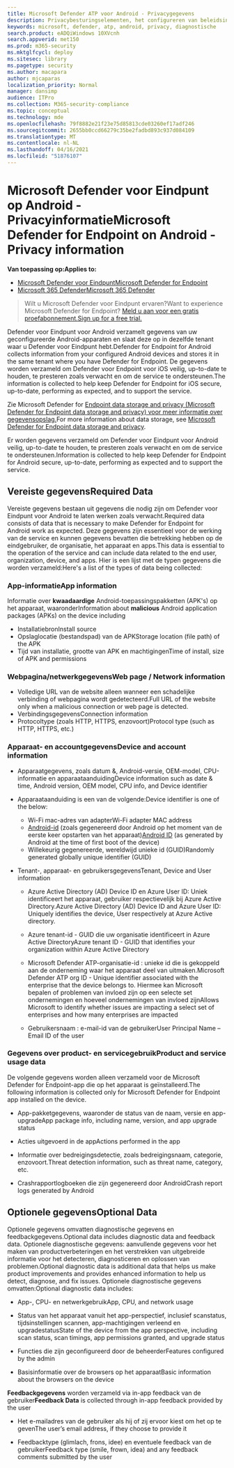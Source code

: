 ```yaml
---
title: Microsoft Defender ATP voor Android - Privacygegevens
description: Privacybesturingselementen, het configureren van beleidsinstellingen die van invloed zijn op privacy en informatie over de diagnostische gegevens die worden verzameld in Microsoft Defender ATP voor Android.
keywords: microsoft, defender, atp, android, privacy, diagnostische
search.product: eADQiWindows 10XVcnh
search.appverid: met150
ms.prod: m365-security
ms.mktglfcycl: deploy
ms.sitesec: library
ms.pagetype: security
ms.author: macapara
author: mjcaparas
localization_priority: Normal
manager: dansimp
audience: ITPro
ms.collection: M365-security-compliance
ms.topic: conceptual
ms.technology: mde
ms.openlocfilehash: 79f8882e21f23e75d85813cde03260ef17adf246
ms.sourcegitcommit: 2655bb0ccd66279c35be2fadbd893c937d084109
ms.translationtype: MT
ms.contentlocale: nl-NL
ms.lasthandoff: 04/16/2021
ms.locfileid: "51876107"
---
```

#  <a name="microsoft-defender-for-endpoint-on-android---privacy-information"></a><span data-ttu-id="bb728-104">Microsoft Defender voor Eindpunt op Android - Privacyinformatie</span><span class="sxs-lookup"><span data-stu-id="bb728-104">Microsoft Defender for Endpoint on Android - Privacy information</span></span>

<span data-ttu-id="bb728-105">**Van toepassing op:**</span><span class="sxs-lookup"><span data-stu-id="bb728-105">**Applies to:**</span></span>
- [<span data-ttu-id="bb728-106">Microsoft Defender voor Eindpunt</span><span class="sxs-lookup"><span data-stu-id="bb728-106">Microsoft Defender for Endpoint</span></span>](https://go.microsoft.com/fwlink/p/?linkid=2154037)
- [<span data-ttu-id="bb728-107">Microsoft 365 Defender</span><span class="sxs-lookup"><span data-stu-id="bb728-107">Microsoft 365 Defender</span></span>](https://go.microsoft.com/fwlink/?linkid=2118804)

> <span data-ttu-id="bb728-108">Wilt u Microsoft Defender voor Eindpunt ervaren?</span><span class="sxs-lookup"><span data-stu-id="bb728-108">Want to experience Microsoft Defender for Endpoint?</span></span> [<span data-ttu-id="bb728-109">Meld u aan voor een gratis proefabonnement.</span><span class="sxs-lookup"><span data-stu-id="bb728-109">Sign up for a free trial.</span></span>](https://www.microsoft.com/microsoft-365/windows/microsoft-defender-atp?ocid=docs-wdatp-exposedapis-abovefoldlink) 


<span data-ttu-id="bb728-110">Defender voor Eindpunt voor Android verzamelt gegevens van uw geconfigureerde Android-apparaten en slaat deze op in dezelfde tenant waar u Defender voor Eindpunt hebt.</span><span class="sxs-lookup"><span data-stu-id="bb728-110">Defender for Endpoint for Android collects information from your configured Android devices and stores it in the same tenant where you have Defender for Endpoint.</span></span> <span data-ttu-id="bb728-111">De gegevens worden verzameld om Defender voor Endpoint voor iOS veilig, up-to-date te houden, te presteren zoals verwacht en om de service te ondersteunen.</span><span class="sxs-lookup"><span data-stu-id="bb728-111">The information is collected to help keep Defender for Endpoint for iOS secure, up-to-date, performing as expected, and to support the service.</span></span>

<span data-ttu-id="bb728-112">Zie Microsoft Defender for [Endpoint data storage and privacy (Microsoft Defender for Endpoint data storage and privacy) voor meer informatie over gegevensopslag.](data-storage-privacy.md)</span><span class="sxs-lookup"><span data-stu-id="bb728-112">For more information about data storage, see [Microsoft Defender for Endpoint data storage and privacy](data-storage-privacy.md).</span></span>

<span data-ttu-id="bb728-113">Er worden gegevens verzameld om Defender voor Eindpunt voor Android veilig, up-to-date te houden, te presteren zoals verwacht en om de service te ondersteunen.</span><span class="sxs-lookup"><span data-stu-id="bb728-113">Information is collected to help keep Defender for Endpoint for Android secure, up-to-date, performing as expected and to support the service.</span></span>

## <a name="required-data"></a><span data-ttu-id="bb728-114">Vereiste gegevens</span><span class="sxs-lookup"><span data-stu-id="bb728-114">Required Data</span></span> 

<span data-ttu-id="bb728-115">Vereiste gegevens bestaan uit gegevens die nodig zijn om Defender voor Eindpunt voor Android te laten werken zoals verwacht.</span><span class="sxs-lookup"><span data-stu-id="bb728-115">Required data consists of data that is necessary to make Defender for Endpoint for Android work as expected.</span></span> <span data-ttu-id="bb728-116">Deze gegevens zijn essentieel voor de werking van de service en kunnen gegevens bevatten die betrekking hebben op de eindgebruiker, de organisatie, het apparaat en apps.</span><span class="sxs-lookup"><span data-stu-id="bb728-116">This data is essential to the operation of the service and can include data related to the end user, organization, device, and apps.</span></span> <span data-ttu-id="bb728-117">Hier is een lijst met de typen gegevens die worden verzameld:</span><span class="sxs-lookup"><span data-stu-id="bb728-117">Here's a list of the types of data being collected:</span></span>

### <a name="app-information"></a><span data-ttu-id="bb728-118">App-informatie</span><span class="sxs-lookup"><span data-stu-id="bb728-118">App information</span></span>

<span data-ttu-id="bb728-119">Informatie over **kwaadaardige** Android-toepassingspakketten (APK's) op het apparaat, waaronder</span><span class="sxs-lookup"><span data-stu-id="bb728-119">Information about **malicious** Android application packages (APKs) on the device including</span></span>

-  <span data-ttu-id="bb728-120">Installatiebron</span><span class="sxs-lookup"><span data-stu-id="bb728-120">Install source</span></span>
-  <span data-ttu-id="bb728-121">Opslaglocatie (bestandspad) van de APK</span><span class="sxs-lookup"><span data-stu-id="bb728-121">Storage location (file path) of the APK</span></span>
-  <span data-ttu-id="bb728-122">Tijd van installatie, grootte van APK en machtigingen</span><span class="sxs-lookup"><span data-stu-id="bb728-122">Time of install, size of APK and permissions</span></span>

### <a name="web-page--network-information"></a><span data-ttu-id="bb728-123">Webpagina/netwerkgegevens</span><span class="sxs-lookup"><span data-stu-id="bb728-123">Web page / Network information</span></span>

- <span data-ttu-id="bb728-124">Volledige URL van de website alleen wanneer een schadelijke verbinding of webpagina wordt gedetecteerd.</span><span class="sxs-lookup"><span data-stu-id="bb728-124">Full URL of the website only when a malicious connection or web page is detected.</span></span>
- <span data-ttu-id="bb728-125">Verbindingsgegevens</span><span class="sxs-lookup"><span data-stu-id="bb728-125">Connection information</span></span>
- <span data-ttu-id="bb728-126">Protocoltype (zoals HTTP, HTTPS, enzovoort)</span><span class="sxs-lookup"><span data-stu-id="bb728-126">Protocol type (such as HTTP, HTTPS, etc.)</span></span>


### <a name="device-and-account-information"></a><span data-ttu-id="bb728-127">Apparaat- en accountgegevens</span><span class="sxs-lookup"><span data-stu-id="bb728-127">Device and account information</span></span>

- <span data-ttu-id="bb728-128">Apparaatgegevens, zoals datum &, Android-versie, OEM-model, CPU-informatie en apparaataanduiding</span><span class="sxs-lookup"><span data-stu-id="bb728-128">Device information such as date & time, Android version, OEM model, CPU       info, and Device identifier</span></span>
- <span data-ttu-id="bb728-129">Apparaataanduiding is een van de volgende:</span><span class="sxs-lookup"><span data-stu-id="bb728-129">Device identifier is one of the below:</span></span>
    - <span data-ttu-id="bb728-130">Wi-Fi mac-adres van adapter</span><span class="sxs-lookup"><span data-stu-id="bb728-130">Wi-Fi adapter MAC address</span></span>
    - <span data-ttu-id="bb728-131">[Android-id](https://developer.android.com/reference/android/provider/Settings.Secure#ANDROID_ID) (zoals gegenereerd door Android op het moment van de eerste keer opstarten van het apparaat)</span><span class="sxs-lookup"><span data-stu-id="bb728-131">[Android       ID](https://developer.android.com/reference/android/provider/Settings.Secure#ANDROID_ID) (as generated by Android at the time of first boot of the device)</span></span>
    - <span data-ttu-id="bb728-132">Willekeurig gegenereerde, wereldwijd unieke id (GUID)</span><span class="sxs-lookup"><span data-stu-id="bb728-132">Randomly generated globally unique identifier (GUID)</span></span>

- <span data-ttu-id="bb728-133">Tenant-, apparaat- en gebruikersgegevens</span><span class="sxs-lookup"><span data-stu-id="bb728-133">Tenant, Device and User information</span></span>
    -   <span data-ttu-id="bb728-134">Azure Active Directory (AD) Device ID en Azure User ID: Uniek identificeert het apparaat, gebruiker respectievelijk bij Azure Active Directory.</span><span class="sxs-lookup"><span data-stu-id="bb728-134">Azure Active Directory (AD) Device ID and Azure User ID: Uniquely     identifies the device, User respectively at Azure Active directory.</span></span>

    -   <span data-ttu-id="bb728-135">Azure tenant-id - GUID die uw organisatie identificeert in Azure Active Directory</span><span class="sxs-lookup"><span data-stu-id="bb728-135">Azure tenant ID - GUID that identifies your organization within     Azure Active Directory</span></span>

    -   <span data-ttu-id="bb728-136">Microsoft Defender ATP-organisatie-id : unieke id die is gekoppeld aan de onderneming waar het apparaat deel van uitmaken.</span><span class="sxs-lookup"><span data-stu-id="bb728-136">Microsoft Defender ATP org ID - Unique identifier associated with the enterprise that the device belongs to.</span></span> <span data-ttu-id="bb728-137">Hiermee kan Microsoft bepalen of problemen van invloed zijn op een selecte set ondernemingen en hoeveel ondernemingen van invloed zijn</span><span class="sxs-lookup"><span data-stu-id="bb728-137">Allows Microsoft to identify whether issues are impacting a select set of enterprises and how many enterprises are impacted</span></span> 

    -   <span data-ttu-id="bb728-138">Gebruikersnaam : e-mail-id van de gebruiker</span><span class="sxs-lookup"><span data-stu-id="bb728-138">User Principal Name – Email ID of the user</span></span>

### <a name="product-and-service-usage-data"></a><span data-ttu-id="bb728-139">Gegevens over product- en servicegebruik</span><span class="sxs-lookup"><span data-stu-id="bb728-139">Product and service usage data</span></span>

<span data-ttu-id="bb728-140">De volgende gegevens worden alleen verzameld voor de Microsoft Defender for Endpoint-app die op het apparaat is geïnstalleerd.</span><span class="sxs-lookup"><span data-stu-id="bb728-140">The following information is collected only for Microsoft Defender for Endpoint app installed on the device.</span></span> 

-   <span data-ttu-id="bb728-141">App-pakketgegevens, waaronder de status van de naam, versie en app-upgrade</span><span class="sxs-lookup"><span data-stu-id="bb728-141">App package info, including name, version, and app upgrade status</span></span>

-   <span data-ttu-id="bb728-142">Acties uitgevoerd in de app</span><span class="sxs-lookup"><span data-stu-id="bb728-142">Actions performed in the app</span></span>

-   <span data-ttu-id="bb728-143">Informatie over bedreigingsdetectie, zoals bedreigingsnaam, categorie, enzovoort.</span><span class="sxs-lookup"><span data-stu-id="bb728-143">Threat detection information, such as threat name, category, etc.</span></span>

-   <span data-ttu-id="bb728-144">Crashrapportlogboeken die zijn gegenereerd door Android</span><span class="sxs-lookup"><span data-stu-id="bb728-144">Crash report logs generated by Android</span></span>

## <a name="optional-data"></a><span data-ttu-id="bb728-145">Optionele gegevens</span><span class="sxs-lookup"><span data-stu-id="bb728-145">Optional Data</span></span>

<span data-ttu-id="bb728-146">Optionele gegevens omvatten diagnostische gegevens en feedbackgegevens.</span><span class="sxs-lookup"><span data-stu-id="bb728-146">Optional data includes diagnostic data and feedback data.</span></span> <span data-ttu-id="bb728-147">Optionele diagnostische gegevens: aanvullende gegevens voor het maken van productverbeteringen en het verstrekken van uitgebreide informatie voor het detecteren, diagnosticeren en oplossen van problemen.</span><span class="sxs-lookup"><span data-stu-id="bb728-147">Optional diagnostic data is additional data that helps us make product improvements and provides enhanced information to help us detect, diagnose, and fix issues.</span></span> <span data-ttu-id="bb728-148">Optionele diagnostische gegevens omvatten:</span><span class="sxs-lookup"><span data-stu-id="bb728-148">Optional diagnostic data includes:</span></span>

-   <span data-ttu-id="bb728-149">App-, CPU- en netwerkgebruik</span><span class="sxs-lookup"><span data-stu-id="bb728-149">App, CPU, and network usage</span></span>

-   <span data-ttu-id="bb728-150">Status van het apparaat vanuit het app-perspectief, inclusief scanstatus, tijdsinstellingen scannen, app-machtigingen verleend en upgradestatus</span><span class="sxs-lookup"><span data-stu-id="bb728-150">State of the device from the app perspective, including scan status, scan timings, app permissions granted, and upgrade status</span></span>

-   <span data-ttu-id="bb728-151">Functies die zijn geconfigureerd door de beheerder</span><span class="sxs-lookup"><span data-stu-id="bb728-151">Features configured by the admin</span></span>

-   <span data-ttu-id="bb728-152">Basisinformatie over de browsers op het apparaat</span><span class="sxs-lookup"><span data-stu-id="bb728-152">Basic information about the browsers on the device</span></span>

<span data-ttu-id="bb728-153">**Feedbackgegevens** worden verzameld via in-app feedback van de gebruiker</span><span class="sxs-lookup"><span data-stu-id="bb728-153">**Feedback Data** is collected through in-app feedback provided by the user</span></span>

-   <span data-ttu-id="bb728-154">Het e-mailadres van de gebruiker als hij of zij ervoor kiest om het op te geven</span><span class="sxs-lookup"><span data-stu-id="bb728-154">The user’s email address, if they choose to provide it</span></span>

-   <span data-ttu-id="bb728-155">Feedbacktype (glimlach, frons, idee) en eventuele feedback van de gebruiker</span><span class="sxs-lookup"><span data-stu-id="bb728-155">Feedback type (smile, frown, idea) and any feedback comments submitted by the user</span></span>
